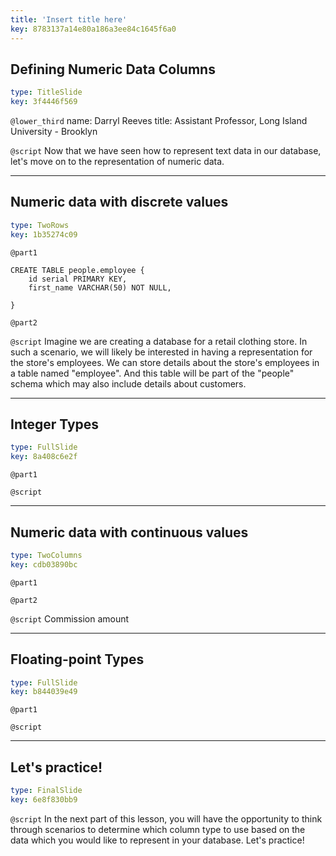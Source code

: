 ```yaml
---
title: 'Insert title here'
key: 8783137a14e80a186a3ee84c1645f6a0
---
```


## Defining Numeric Data Columns

```yaml
type: TitleSlide
key: 3f4446f569
```

`@lower_third`
name: Darryl Reeves
title: Assistant Professor, Long Island University - Brooklyn

`@script`
Now that we have seen how to represent text data in our database, let's move on to the representation of numeric data.

---

## Numeric data with discrete values

```yaml
type: TwoRows
key: 1b35274c09
```

`@part1`
```
CREATE TABLE people.employee {
    id serial PRIMARY KEY,
    first_name VARCHAR(50) NOT NULL,
    
}
```

`@part2`


`@script`
Imagine we are creating a database for a retail clothing store. In such a scenario, we will likely be interested in having a representation for the store's employees. We can store details about the store's employees in a table named "employee". And this table will be part of the "people" schema which may also include details about customers.

---

## Integer Types

```yaml
type: FullSlide
key: 8a408c6e2f
```

`@part1`


`@script`


---

## Numeric data with continuous values

```yaml
type: TwoColumns
key: cdb03890bc
```

`@part1`


`@part2`


`@script`
Commission amount

---

## Floating-point Types

```yaml
type: FullSlide
key: b844039e49
```

`@part1`


`@script`


---

## Let's practice!

```yaml
type: FinalSlide
key: 6e8f830bb9
```

`@script`
In the next part of this lesson, you will have the opportunity to think through scenarios to determine which column type to use based on the data which you would like to represent in your database. Let's practice!
